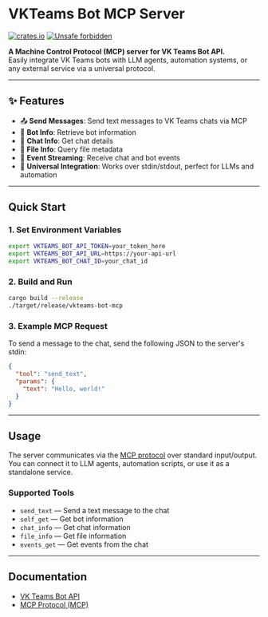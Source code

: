 # VKTeams Bot MCP Server

[![crates.io](https://img.shields.io/crates/v/vkteams-bot-mcp)](https://crates.io/crates/vkteams-bot-mcp)
[![Unsafe forbidden](https://img.shields.io/badge/unsafe-forbidden-success.svg)](https://github.com/rust-secure-code/safety-dance/)

**A Machine Control Protocol (MCP) server for VK Teams Bot API.**  
Easily integrate VK Teams bots with LLM agents, automation systems, or any external service via a universal protocol.

---

## ✨ Features

- 📤 **Send Messages**: Send text messages to VK Teams chats via MCP
- 🤖 **Bot Info**: Retrieve bot information
- 💬 **Chat Info**: Get chat details
- 📁 **File Info**: Query file metadata
- 📡 **Event Streaming**: Receive chat and bot events
- 🔌 **Universal Integration**: Works over stdin/stdout, perfect for LLMs and automation

---

## Quick Start

### 1. Set Environment Variables

```bash
export VKTEAMS_BOT_API_TOKEN=your_token_here
export VKTEAMS_BOT_API_URL=https://your-api-url
export VKTEAMS_BOT_CHAT_ID=your_chat_id
```

### 2. Build and Run

```bash
cargo build --release
./target/release/vkteams-bot-mcp
```

### 3. Example MCP Request

To send a message to the chat, send the following JSON to the server's stdin:

```json
{
  "tool": "send_text",
  "params": {
    "text": "Hello, world!"
  }
}
```

---

## Usage

The server communicates via the [MCP protocol](https://github.com/ai-forever/rmcp) over standard input/output.  
You can connect it to LLM agents, automation scripts, or use it as a standalone service.

### Supported Tools

- `send_text` — Send a text message to the chat
- `self_get` — Get bot information
- `chat_info` — Get chat information
- `file_info` — Get file information
- `events_get` — Get events from the chat

---

## Documentation

- [VK Teams Bot API](https://teams.vk.com/botapi/?lang=en)
- [MCP Protocol (MCP)](https://modelcontextprotocol.io/specification/2025-03-26)

